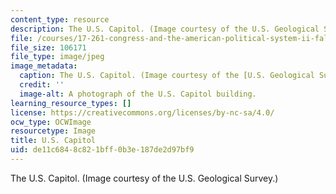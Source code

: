 ```yaml
---
content_type: resource
description: The U.S. Capitol. (Image courtesy of the U.S. Geological Survey.)
file: /courses/17-261-congress-and-the-american-political-system-ii-fall-2005/de11c6848c821bff0b3e187de2d97bf9_17-261f05.jpg
file_size: 106171
file_type: image/jpeg
image_metadata:
  caption: The U.S. Capitol. (Image courtesy of the [U.S. Geological Survey](http://www.usgs.gov/).)
  credit: ''
  image-alt: A photograph of the U.S. Capitol building.
learning_resource_types: []
license: https://creativecommons.org/licenses/by-nc-sa/4.0/
ocw_type: OCWImage
resourcetype: Image
title: U.S. Capitol
uid: de11c684-8c82-1bff-0b3e-187de2d97bf9
---
```

The U.S. Capitol. (Image courtesy of the U.S. Geological Survey.)